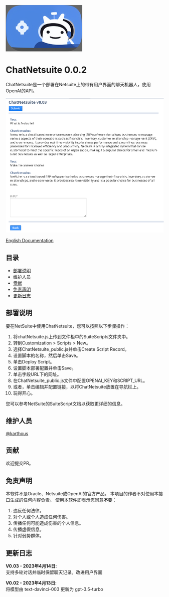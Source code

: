 ![image](ChatNetsuite_logo.png)

# ChatNetsuite 0.0.2

ChatNetsuite是一个部署在Netsuite上的带有用户界面的聊天机器人，使用OpenAI的API。  

![image](ChatNetsuite_ui.png)

[English Documentation](README.md)  

## 目录
- [部署说明](#部署说明)
- [维护人员](#维护人员)
- [贡献](#贡献)
- [免责声明](#免责声明)
- [更新日志](#更新日志)

## 部署说明
要在NetSuite中使用ChatNetsuite，您可以按照以下步骤操作：
1. 将chatNetsuite.js上传到文件柜中的SuiteScripts文件夹中。
2. 转到Customization > Scripts > New。
3. 选择ChatNetsuite_public.js并单击Create Script Record。
4. 设置脚本的名称，然后单击Save。
5. 单击Deploy Script。
6. 设置脚本部署配置并单击Save。
7. 单击字段URL下的网址。
8. 在ChatNetsuite_public.js文件中配置OPENAI_KEY和SCRIPT_URL。
9. 或者，单击编辑并配置链接，以将ChatNetsuite放置在导航栏上。
10. 玩得开心。  

您可以参考NetSuite的SuiteScript文档以获取更详细的信息。  

## 维护人员
[@karthous](https://github.com/karthous)  

## 贡献
欢迎提交PR。  

## 免责声明
本软件不是Oracle、Netsuite或OpenAI的官方产品。
本项目的作者不对使用本接口生成的任何内容负责。
使用本软件即表示您同意**不**要：
1. 违反任何法律。
2. 对个人或个人造成任何伤害。
3. 传播任何可能造成伤害的个人信息。
4. 传播虚假信息。
5. 针对弱势群体。

## 更新日志

**V0.03 - 2023年4月14日:**  
支持多轮对话并临时保留聊天记录。改进用户界面

**V0.02 - 2023年4月13日:**  
将模型由 text-davinci-003 更新为 gpt-3.5-turbo